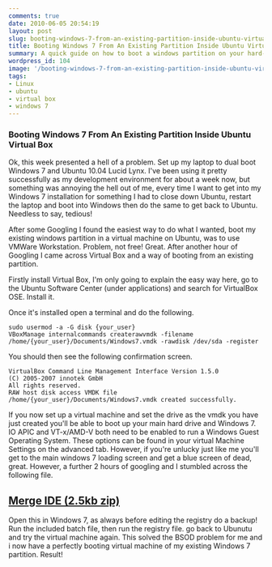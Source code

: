 ```yaml
---
comments: true
date: 2010-06-05 20:54:19
layout: post
slug: booting-windows-7-from-an-existing-partition-inside-ubuntu-virtual-box
title: Booting Windows 7 From An Existing Partition Inside Ubuntu Virtual Box
summary: A quick guide on how to boot a windows partition on your hard-drive from an Ubuntu installation located on another partition on the same drive.
wordpress_id: 104
image: '/booting-windows-7-from-an-existing-partition-inside-ubuntu-virtual-box/windows_ubuntu.png'
tags:
- Linux
- ubuntu
- virtual box
- windows 7
---
```


### Booting Windows 7 From An Existing Partition Inside Ubuntu Virtual Box

Ok, this week presented a hell of a problem. Set up my laptop to dual boot Windows 7 and Ubuntu 10.04 Lucid Lynx. I've been using it pretty successfully as my development environment for about a week now, but something was annoying the hell out of me, every time I want to get into my Windows 7 installation for something I had to close down Ubuntu, restart the laptop and boot into Windows then do the same to get back to Ubuntu. Needless to say, tedious!

After some Googling I found the easiest way to do what I wanted, boot my existing windows partition in a virtual machine on Ubuntu, was to use VMWare Workstation. Problem, not free! Great. After another hour of Googling I came across Virtual Box and a way of booting from an existing partition.

Firstly install Virtual Box, I'm only going to explain the easy way here, go to the Ubuntu Software Center (under applications) and search for VirtualBox OSE. Install it.

Once it's installed open a terminal and do the following.

    sudo usermod -a -G disk {your_user}
    VBoxManage internalcommands createrawvmdk -filename /home/{your_user}/Documents/Windows7.vmdk -rawdisk /dev/sda -register

You should then see the following confirmation screen.

    VirtualBox Command Line Management Interface Version 1.5.0
    (C) 2005-2007 innotek GmbH
    All rights reserved.
    RAW host disk access VMDK file /home/{your_user}/Documents/Windows7.vmdk created successfully.

If you now set up a virtual machine and set the drive as the vmdk you have just created you'll be able to boot up your main hard drive and Windows 7. IO APIC and VT-x/AMD-V both need to be enabled to run a Windows Guest Operating System. These options can be found in your virtual Machine Settings on the advanced tab. However, if you're unlucky just like me you'll get to the main windows 7 loading screen and get a blue screen of dead, great. However, a further 2 hours of googling and I stumbled across the following file.

## [Merge IDE (2.5kb zip)](/img/posts/MergeIDE.zip)

Open this in Windows 7, as always before editing the registry do a backup! Run the included batch file, then run the registry file. go back to Ubunutu and try the virtual machine again. This solved the BSOD problem for me and i now have a perfectly booting virtual machine of my existing Windows 7 partition. Result!
